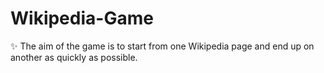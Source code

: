 # Wikipedia-Game
✨ The aim of the game is to start from one Wikipedia page and end up on another as quickly as possible.

